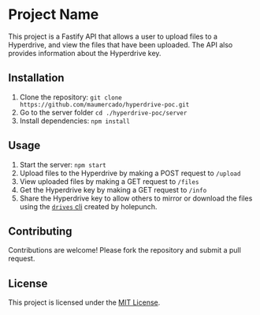 # Project Name

This project is a Fastify API that allows a user to upload files to a Hyperdrive, and view the files that have been uploaded. The API also provides information about the Hyperdrive key.

## Installation

1. Clone the repository: `git clone https://github.com/maumercado/hyperdrive-poc.git`
2. Go to the server folder `cd ./hyperdrive-poc/server`
3. Install dependencies: `npm install`

## Usage

1. Start the server: `npm start`
2. Upload files to the Hyperdrive by making a POST request to `/upload`
3. View uploaded files by making a GET request to `/files`
4. Get the Hyperdrive key by making a GET request to `/info`
5. Share the Hyperdrive key to allow others to mirror or download the files using the [`drives` cli](https://github.com/holepunchto/drives) created by holepunch.

## Contributing

Contributions are welcome! Please fork the repository and submit a pull request.

## License

This project is licensed under the [MIT License](https://opensource.org/licenses/MIT).
